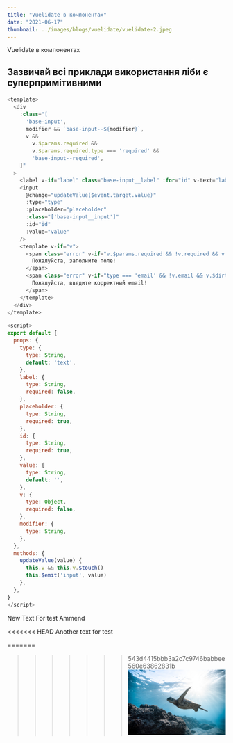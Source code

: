 ```yaml
---
title: "Vuelidate в компонентах"
date: "2021-06-17"
thumbnail: ../images/blogs/vuelidate/vuelidate-2.jpeg
---
```


Vuelidate в компонентах

## Зазвичай всі приклади використання ліби є суперпримітивними

```js
<template>
  <div
    :class="[
      'base-input',
      modifier && `base-input--${modifier}`,
      v &&
        v.$params.required &&
        v.$params.required.type === 'required' &&
        'base-input--required',
    ]"
  >
    <label v-if="label" class="base-input__label" :for="id" v-text="label" />
    <input
      @change="updateValue($event.target.value)"
      :type="type"
      :placeholder="placeholder"
      :class="['base-input__input']"
      :id="id"
      :value="value"
    />
    <template v-if="v">
      <span class="error" v-if="v.$params.required && !v.required && v.$dirty">
        Пожалуйста, заполните поле!
      </span>
      <span class="error" v-if="type === 'email' && !v.email && v.$dirty">
        Пожалуйста, введите корректный email!
      </span>
    </template>
  </div>
</template>
```

```js
<script>
export default {
  props: {
    type: {
      type: String,
      default: 'text',
    },
    label: {
      type: String,
      required: false,
    },
    placeholder: {
      type: String,
      required: true,
    },
    id: {
      type: String,
      required: true,
    },
    value: {
      type: String,
      default: '',
    },
    v: {
      type: Object,
      required: false,
    },
    modifier: {
      type: String,
    },
  },
  methods: {
    updateValue(value) {
      this.v && this.v.$touch()
      this.$emit('input', value)
    },
  },
}
</script>

```

New Text For test Ammend

<<<<<<< HEAD
Another text for test

=======
>>>>>>> 543d4415bbb3a2c7c9746babbee560e63862831b
![Turtle](../images/turtle.jpg)
